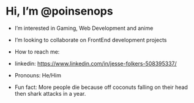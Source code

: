 # Hi, I’m @poinsenops
-  I’m interested in Gaming, Web Development and anime 
-  I’m looking to collaborate on FrontEnd development projects
-  How to reach me:
  - linkedin: https://www.linkedin.com/in/jesse-folkers-508395337/
 
-  Pronouns: He/Him
-  Fun fact: More people die because off coconuts falling on their head then shark attacks in a year.
<!---
poinsenops/poinsenops is a ✨ special ✨ repository because its `README.md` (this file) appears on your GitHub profile.
You can click the Preview link to take a look at your changes.
--->
